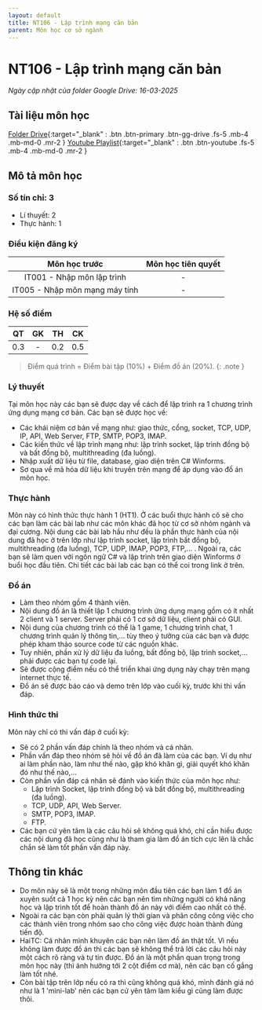 ```yaml
---
layout: default
title: NT106 - Lập trình mạng căn bản
parent: Môn học cơ sở ngành
---
```


# NT106 - Lập trình mạng căn bản

*Ngày cập nhật của folder Google Drive: 16-03-2025*
## Tài liệu môn học

[Folder Drive](https://drive.google.com/drive/folders/1wJ-UHO9yJEp7b6oSx-Dh6Jxh36DOd5JL?usp=sharing){:target="_blank" : .btn .btn-primary .btn-gg-drive .fs-5 .mb-4 .mb-md-0 .mr-2 }
[Youtube Playlist](https://youtube.com/playlist?list=PLzGbLqPJwYz1wBmMQmbK8tdMFfW9Nu9DS&si=ZDJWARldaKjafRZ5){:target="_blank" : .btn .btn-youtube .fs-5 .mb-4 .mb-md-0 .mr-2 }

## Mô tả môn học

### Số tín chỉ: 3
- Lí thuyết: 2
- Thực hành: 1

### Điều kiện đăng ký

| Môn học trước| Môn học tiên quyết  |
|------|-----|
| <center>IT001 - Nhập môn lập trình</center>| <center>-</center>|
| <center>IT005 - Nhập môn mạng máy tính</center>| <center>-</center>|

### Hệ số điểm

| QT   | GK   | TH  | CK  |
|------|------|-----|-----|
| <center> 0.3 </center>| <center> - </center>| <center> 0.2 </center>| <center>0.5</center> |

> Điểm quá trình = Điểm bài tập (10%) + Điểm đồ án (20%).
{: .note }

### Lý thuyết

Tại môn học này các bạn sẽ được dạy về cách để lập trình ra 1 chương trình ứng dụng mạng cơ bản. Các bạn sẽ được học về:
- Các khái niệm cơ bản về mạng như: giao thức, cổng, socket, TCP, UDP, IP, API, Web Server, FTP, SMTP, POP3, IMAP.
- Các kiến thức về lập trình mạng như: lập trình socket, lập trình đồng bộ và bất đồng bộ, multithreading (đa luồng).
- Nhập xuất dữ liệu từ file, database, giao diện trên C# Winforms.
- Sơ qua về mã hóa dữ liệu khi truyền trên mạng để áp dụng vào đồ án môn học.

### Thực hành

Môn này có hình thức thực hành 1 (HT1). Ở các buổi thực hành cô sẽ cho các bạn làm các bài lab như các môn khác đã học từ cơ sở nhóm ngành và đại cương. Nội dung các bài lab hầu như đều là phần thực hành của nội dung đã học ở trên lớp như lập trình socket, lập trình bất đồng bộ, multithreading (đa luồng), TCP, UDP, IMAP, POP3, FTP,... . Ngoài ra, các bạn sẽ làm quen với ngôn ngữ C# và lập trình trên giao diện Winforms ở buổi học đầu tiên. Chi tiết các bài lab các bạn có thể coi trong link ở trên.

### Đồ án

- Làm theo nhóm gồm 4 thành viên.
- Nội dung đồ án là thiết lập 1 chương trình ứng dụng mạng gồm có ít nhất 2 client và 1 server. Server phải có 1 cơ sở dữ liệu, client phải có GUI.
- Nội dung của chương trình có thể là 1 game, 1 chương trình chat, 1 chương trình quản lý thông tin,... tùy theo ý tưởng của các bạn và được phép kham thảo source code từ các nguồn khác.
- Tuy nhiên, phần xử lý dữ liệu đa luồng, bất đồng bộ, lập trình socket,... phải được các bạn tự code lại.
- Sẽ được cộng điểm nếu có thể triển khai ứng dụng này chạy trên mạng internet thực tế.
- Đồ án sẽ được báo cáo và demo trên lớp vào cuối kỳ, trước khi thi vấn đáp.

### Hình thức thi

Môn này chỉ có thi vấn đáp ở cuối kỳ:
- Sẽ có 2 phần vấn đáp chính là theo nhóm và cá nhân.
- Phần vấn đáp theo nhóm sẽ hỏi về đồ án đã làm của các bạn. Ví dụ như ai làm phần nào, làm như thế nào, gặp khó khăn gì, giải quyết khó khăn đó như thế nào,... 
- Còn phần vấn đáp cá nhân sẽ đánh vào kiến thức của môn học như:
    + Lập trình Socket, lập trình đồng bộ và bất đồng bộ, multithreading (đa luồng).
    + TCP, UDP, API, Web Server.
    + SMTP, POP3, IMAP.
    + FTP.
- Các bạn cứ yên tâm là các câu hỏi sẽ không quá khó, chỉ cần hiểu được các nội dung đã học cũng như là tham gia làm đồ án tích cực lên là chắc chắn sẽ làm tốt phần vấn đáp này.

## Thông tin khác
- Do môn này sẽ là một trong những môn đầu tiên các bạn làm 1 đồ án xuyên suốt cả 1 học kỳ nên các bạn nên tìm những người có khả năng học và lập trình tốt để hoàn thành đồ án này với điểm cao nhất có thể.
- Ngoài ra các bạn còn phải quản lý thời gian và phân công công việc cho các thành viên trong nhóm sao cho công việc được hoàn thành đúng tiến độ.
- HaiTC: Cá nhân mình khuyên các bạn nên làm đồ án thật tốt. Vì nếu không làm được đồ án thì các bạn sẽ không thể trả lời các câu hỏi này một cách rõ ràng và tự tin được. Đồ án là một phần quan trọng trong môn học này (thì ảnh hưởng tới 2 cột điểm cơ mà), nên các bạn cố gắng làm tốt nhé.
- Còn bài tập trên lớp nếu có ra thì cũng không quá khó, mình đánh giá nó như là 1 'mini-lab' nên các bạn cứ yên tâm làm kiểu gì cũng làm được thôi.

